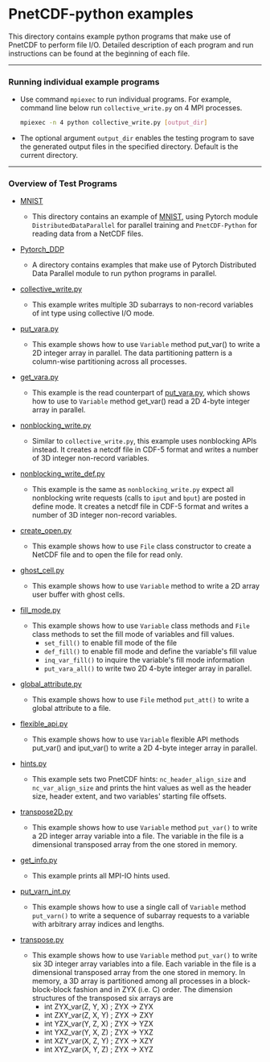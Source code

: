 # PnetCDF-python examples

This directory contains example python programs that make use of PnetCDF to
perform file I/O. Detailed description of each program and run instructions can
be found at the beginning of each file.

---
### Running individual example programs

* Use command `mpiexec` to run individual programs. For example, command
  line below run `collective_write.py` on 4 MPI processes.
  ```sh
  mpiexec -n 4 python collective_write.py [output_dir]
  ```
* The optional argument `output_dir` enables the testing program to save the
  generated output files in the specified directory. Default is the current
  directory.

---
### Overview of Test Programs

* [MNIST](./MNIST)
  + This directory contains an example of
    [MNIST](https://github.com/pytorch/examples/tree/main/mnist),
    using Pytorch module `DistributedDataParallel` for parallel training and
    `PnetCDF-Python` for reading data from a NetCDF files.

* [Pytorch_DDP](./Pytorch_DDP)
  + A directory contains examples that make use of Pytorch Distributed Data
    Parallel module to run python programs in parallel.

* [collective_write.py](./collective_write.py)
  + This example writes multiple 3D subarrays to non-record variables of int
    type using collective I/O mode.

* [put_vara.py](./put_vara.py)
  + This example shows how to use `Variable` method put_var() to write a 2D
    integer array in parallel. The data partitioning pattern is a column-wise
    partitioning across all processes.

* [get_vara.py](./get_vara.py)
  + This example is the read counterpart of [put_vara.py](./put_vara.py), which
    shows how to use to `Variable` method get_var() read a 2D 4-byte integer
    array in parallel.

* [nonblocking_write.py](./nonblocking_write.py)
  + Similar to `collective_write.py`, this example uses nonblocking APIs
    instead. It creates a netcdf file in CDF-5 format and writes a number of 3D
    integer non-record variables.

* [nonblocking_write_def.py](./nonblocking_write_def.py)
  + This example is the same as `nonblocking_write.py` expect all nonblocking
    write requests (calls to `iput` and `bput`) are posted in define mode. It
    creates a netcdf file in CDF-5 format and writes a number of 3D integer
    non-record variables.

* [create_open.py](./create_open.py)
  + This example shows how to use `File` class constructor to create a NetCDF
    file and to open the file for read only.

* [ghost_cell.py](./ghost_cell.py)
  + This example shows how to use `Variable` method to write a 2D array user
    buffer with ghost cells.

* [fill_mode.py](./fill_mode.py)
  + This example shows how to use `Variable` class methods and `File` class
    methods to set the fill mode of variables and fill values.
    * `set_fill()` to enable fill mode of the file
    * `def_fill()` to enable fill mode and define the variable's fill value
    * `inq_var_fill()` to inquire the variable's fill mode information
    * `put_vara_all()` to write two 2D 4-byte integer array in parallel.

* [global_attribute.py](./global_attribute.py)
  + This example shows how to use `File` method `put_att()` to write a global
    attribute to a file.

* [flexible_api.py](./flexible_api.py)
  + This example shows how to use `Variable` flexible API methods put_var() and
    iput_var() to write a 2D 4-byte integer array in parallel.

* [hints.py](./hints.py)
  + This example sets two PnetCDF hints: `nc_header_align_size` and
    `nc_var_align_size` and prints the hint values as well as the header size,
    header extent, and two variables' starting file offsets.

* [transpose2D.py](./transpose2D.py)
  + This example shows how to use `Variable` method `put_var()` to write a 2D
    integer array variable into a file. The variable in the file is a
    dimensional transposed array from the one stored in memory.

* [get_info.py](./get_info.py)
  + This example prints all MPI-IO hints used.

* [put_varn_int.py](./put_varn_int.py)
  + This example shows how to use a single call of `Variable` method
    `put_varn()` to write a sequence of subarray requests to a variable with
    arbitrary array indices and lengths.

* [transpose.py](./transpose.py)
  + This example shows how to use `Variable` method `put_var()` to write six 3D
    integer array variables into a file. Each variable in the file is a
    dimensional transposed array from the one stored in memory. In memory, a 3D
    array is partitioned among all processes in a block-block-block fashion and
    in ZYX (i.e.  C) order. The dimension structures of the transposed six
    arrays are
    * int ZYX_var(Z, Y, X) ;     ZYX -> ZYX
    * int ZXY_var(Z, X, Y) ;     ZYX -> ZXY
    * int YZX_var(Y, Z, X) ;     ZYX -> YZX
    * int YXZ_var(Y, X, Z) ;     ZYX -> YXZ
    * int XZY_var(X, Z, Y) ;     ZYX -> XZY
    * int XYZ_var(X, Y, Z) ;     ZYX -> XYZ

